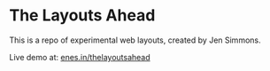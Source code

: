 The Layouts Ahead
=================

This is a repo of experimental web layouts, created by Jen Simmons.

Live demo at: [enes.in/thelayoutsahead](https://enes.in/thelayoutsahead)
